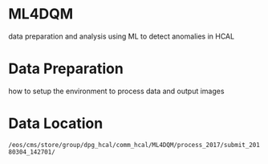 # ML4DQM
data preparation and analysis using ML to detect anomalies in HCAL




# Data Preparation
how to setup the environment to process data and output images



# Data Location
`/eos/cms/store/group/dpg_hcal/comm_hcal/ML4DQM/process_2017/submit_20180304_142701/`
